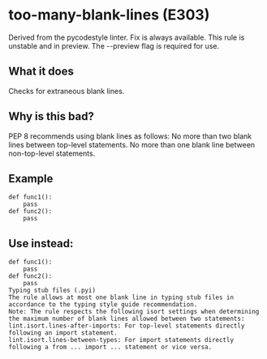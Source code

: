 # too-many-blank-lines (E303)
Derived from the pycodestyle linter.
Fix is always available.
This rule is unstable and in preview. The --preview flag is required for use.
## What it does
Checks for extraneous blank lines.
## Why is this bad?
PEP 8 recommends using blank lines as follows:
No more than two blank lines between top-level statements.
No more than one blank line between non-top-level statements.
## Example
```
def func1():
    pass
def func2():
    pass
```
## Use instead:
```
def func1():
    pass
def func2():
    pass
Typing stub files (.pyi)
The rule allows at most one blank line in typing stub files in accordance to the typing style guide recommendation.
Note: The rule respects the following isort settings when determining the maximum number of blank lines allowed between two statements:
lint.isort.lines-after-imports: For top-level statements directly following an import statement.
lint.isort.lines-between-types: For import statements directly following a from ... import ... statement or vice versa.
```